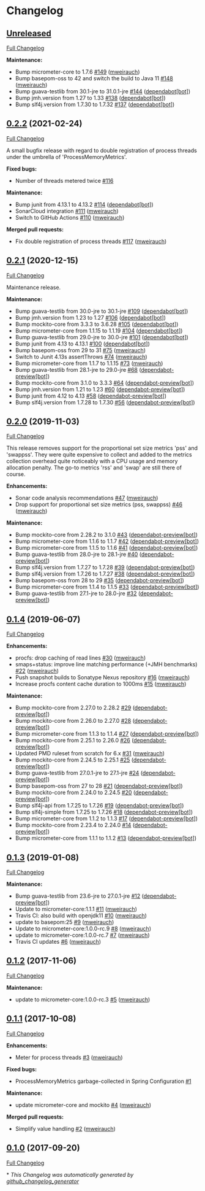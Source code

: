 # Changelog

## [Unreleased](https://github.com/mweirauch/micrometer-jvm-extras/tree/HEAD)

[Full Changelog](https://github.com/mweirauch/micrometer-jvm-extras/compare/0.2.2...HEAD)

**Maintenance:**

- Bump micrometer-core to 1.7.6 [\#149](https://github.com/mweirauch/micrometer-jvm-extras/pull/149) ([mweirauch](https://github.com/mweirauch))
- Bump basepom-oss to 42 and switch the build to Java 11 [\#148](https://github.com/mweirauch/micrometer-jvm-extras/pull/148) ([mweirauch](https://github.com/mweirauch))
- Bump guava-testlib from 30.1-jre to 31.0.1-jre [\#144](https://github.com/mweirauch/micrometer-jvm-extras/pull/144) ([dependabot[bot]](https://github.com/apps/dependabot))
- Bump jmh.version from 1.27 to 1.33 [\#138](https://github.com/mweirauch/micrometer-jvm-extras/pull/138) ([dependabot[bot]](https://github.com/apps/dependabot))
- Bump slf4j.version from 1.7.30 to 1.7.32 [\#137](https://github.com/mweirauch/micrometer-jvm-extras/pull/137) ([dependabot[bot]](https://github.com/apps/dependabot))

## [0.2.2](https://github.com/mweirauch/micrometer-jvm-extras/tree/0.2.2) (2021-02-24)

[Full Changelog](https://github.com/mweirauch/micrometer-jvm-extras/compare/0.2.1...0.2.2)

A small bugfix release with regard to double registration of process threads under the umbrella of 'ProcessMemoryMetrics'.

**Fixed bugs:**

- Number of threads metered twice [\#116](https://github.com/mweirauch/micrometer-jvm-extras/issues/116)

**Maintenance:**

- Bump junit from 4.13.1 to 4.13.2 [\#114](https://github.com/mweirauch/micrometer-jvm-extras/pull/114) ([dependabot[bot]](https://github.com/apps/dependabot))
- SonarCloud integration [\#111](https://github.com/mweirauch/micrometer-jvm-extras/pull/111) ([mweirauch](https://github.com/mweirauch))
- Switch to GitHub Actions [\#110](https://github.com/mweirauch/micrometer-jvm-extras/pull/110) ([mweirauch](https://github.com/mweirauch))

**Merged pull requests:**

- Fix double registration of process threads [\#117](https://github.com/mweirauch/micrometer-jvm-extras/pull/117) ([mweirauch](https://github.com/mweirauch))

## [0.2.1](https://github.com/mweirauch/micrometer-jvm-extras/tree/0.2.1) (2020-12-15)

[Full Changelog](https://github.com/mweirauch/micrometer-jvm-extras/compare/0.2.0...0.2.1)

Maintenance release.

**Maintenance:**

- Bump guava-testlib from 30.0-jre to 30.1-jre [\#109](https://github.com/mweirauch/micrometer-jvm-extras/pull/109) ([dependabot[bot]](https://github.com/apps/dependabot))
- Bump jmh.version from 1.23 to 1.27 [\#106](https://github.com/mweirauch/micrometer-jvm-extras/pull/106) ([dependabot[bot]](https://github.com/apps/dependabot))
- Bump mockito-core from 3.3.3 to 3.6.28 [\#105](https://github.com/mweirauch/micrometer-jvm-extras/pull/105) ([dependabot[bot]](https://github.com/apps/dependabot))
- Bump micrometer-core from 1.1.15 to 1.1.19 [\#104](https://github.com/mweirauch/micrometer-jvm-extras/pull/104) ([dependabot[bot]](https://github.com/apps/dependabot))
- Bump guava-testlib from 29.0-jre to 30.0-jre [\#101](https://github.com/mweirauch/micrometer-jvm-extras/pull/101) ([dependabot[bot]](https://github.com/apps/dependabot))
- Bump junit from 4.13 to 4.13.1 [\#100](https://github.com/mweirauch/micrometer-jvm-extras/pull/100) ([dependabot[bot]](https://github.com/apps/dependabot))
- Bump basepom-oss from 29 to 31 [\#75](https://github.com/mweirauch/micrometer-jvm-extras/pull/75) ([mweirauch](https://github.com/mweirauch))
- Switch to Junit 4.13s assertThrows [\#74](https://github.com/mweirauch/micrometer-jvm-extras/pull/74) ([mweirauch](https://github.com/mweirauch))
- Bump micrometer-core from 1.1.7 to 1.1.15 [\#73](https://github.com/mweirauch/micrometer-jvm-extras/pull/73) ([mweirauch](https://github.com/mweirauch))
- Bump guava-testlib from 28.1-jre to 29.0-jre [\#68](https://github.com/mweirauch/micrometer-jvm-extras/pull/68) ([dependabot-preview[bot]](https://github.com/apps/dependabot-preview))
- Bump mockito-core from 3.1.0 to 3.3.3 [\#64](https://github.com/mweirauch/micrometer-jvm-extras/pull/64) ([dependabot-preview[bot]](https://github.com/apps/dependabot-preview))
- Bump jmh.version from 1.21 to 1.23 [\#60](https://github.com/mweirauch/micrometer-jvm-extras/pull/60) ([dependabot-preview[bot]](https://github.com/apps/dependabot-preview))
- Bump junit from 4.12 to 4.13 [\#58](https://github.com/mweirauch/micrometer-jvm-extras/pull/58) ([dependabot-preview[bot]](https://github.com/apps/dependabot-preview))
- Bump slf4j.version from 1.7.28 to 1.7.30 [\#56](https://github.com/mweirauch/micrometer-jvm-extras/pull/56) ([dependabot-preview[bot]](https://github.com/apps/dependabot-preview))

## [0.2.0](https://github.com/mweirauch/micrometer-jvm-extras/tree/0.2.0) (2019-11-03)

[Full Changelog](https://github.com/mweirauch/micrometer-jvm-extras/compare/0.1.4...0.2.0)

This release removes support for the proportional set size metrics 'pss' and 'swappss'. They were quite expensive to collect and added to the metrics collection overhead quite noticeably with a CPU usage and memory allocation penalty. The go-to metrics 'rss' and 'swap' are still there of course.


**Enhancements:**

- Sonar code analysis recommendations [\#47](https://github.com/mweirauch/micrometer-jvm-extras/pull/47) ([mweirauch](https://github.com/mweirauch))
- Drop support for proportional set size metrics \(pss, swappss\) [\#46](https://github.com/mweirauch/micrometer-jvm-extras/pull/46) ([mweirauch](https://github.com/mweirauch))

**Maintenance:**

- Bump mockito-core from 2.28.2 to 3.1.0 [\#43](https://github.com/mweirauch/micrometer-jvm-extras/pull/43) ([dependabot-preview[bot]](https://github.com/apps/dependabot-preview))
- Bump micrometer-core from 1.1.6 to 1.1.7 [\#42](https://github.com/mweirauch/micrometer-jvm-extras/pull/42) ([dependabot-preview[bot]](https://github.com/apps/dependabot-preview))
- Bump micrometer-core from 1.1.5 to 1.1.6 [\#41](https://github.com/mweirauch/micrometer-jvm-extras/pull/41) ([dependabot-preview[bot]](https://github.com/apps/dependabot-preview))
- Bump guava-testlib from 28.0-jre to 28.1-jre [\#40](https://github.com/mweirauch/micrometer-jvm-extras/pull/40) ([dependabot-preview[bot]](https://github.com/apps/dependabot-preview))
- Bump slf4j.version from 1.7.27 to 1.7.28 [\#39](https://github.com/mweirauch/micrometer-jvm-extras/pull/39) ([dependabot-preview[bot]](https://github.com/apps/dependabot-preview))
- Bump slf4j.version from 1.7.26 to 1.7.27 [\#38](https://github.com/mweirauch/micrometer-jvm-extras/pull/38) ([dependabot-preview[bot]](https://github.com/apps/dependabot-preview))
- Bump basepom-oss from 28 to 29 [\#35](https://github.com/mweirauch/micrometer-jvm-extras/pull/35) ([dependabot-preview[bot]](https://github.com/apps/dependabot-preview))
- Bump micrometer-core from 1.1.4 to 1.1.5 [\#33](https://github.com/mweirauch/micrometer-jvm-extras/pull/33) ([dependabot-preview[bot]](https://github.com/apps/dependabot-preview))
- Bump guava-testlib from 27.1-jre to 28.0-jre [\#32](https://github.com/mweirauch/micrometer-jvm-extras/pull/32) ([dependabot-preview[bot]](https://github.com/apps/dependabot-preview))

## [0.1.4](https://github.com/mweirauch/micrometer-jvm-extras/tree/0.1.4) (2019-06-07)

[Full Changelog](https://github.com/mweirauch/micrometer-jvm-extras/compare/0.1.3...0.1.4)

**Enhancements:**

- procfs: drop caching of read lines [\#30](https://github.com/mweirauch/micrometer-jvm-extras/pull/30) ([mweirauch](https://github.com/mweirauch))
- smaps+status: improve line matching performance \(+JMH benchmarks\) [\#22](https://github.com/mweirauch/micrometer-jvm-extras/pull/22) ([mweirauch](https://github.com/mweirauch))
- Push snapshot builds to Sonatype Nexus repository [\#16](https://github.com/mweirauch/micrometer-jvm-extras/pull/16) ([mweirauch](https://github.com/mweirauch))
- Increase procfs content cache duration to 1000ms [\#15](https://github.com/mweirauch/micrometer-jvm-extras/pull/15) ([mweirauch](https://github.com/mweirauch))

**Maintenance:**

- Bump mockito-core from 2.27.0 to 2.28.2 [\#29](https://github.com/mweirauch/micrometer-jvm-extras/pull/29) ([dependabot-preview[bot]](https://github.com/apps/dependabot-preview))
- Bump mockito-core from 2.26.0 to 2.27.0 [\#28](https://github.com/mweirauch/micrometer-jvm-extras/pull/28) ([dependabot-preview[bot]](https://github.com/apps/dependabot-preview))
- Bump micrometer-core from 1.1.3 to 1.1.4 [\#27](https://github.com/mweirauch/micrometer-jvm-extras/pull/27) ([dependabot-preview[bot]](https://github.com/apps/dependabot-preview))
- Bump mockito-core from 2.25.1 to 2.26.0 [\#26](https://github.com/mweirauch/micrometer-jvm-extras/pull/26) ([dependabot-preview[bot]](https://github.com/apps/dependabot-preview))
- Updated PMD ruleset from scratch for 6.x [\#31](https://github.com/mweirauch/micrometer-jvm-extras/pull/31) ([mweirauch](https://github.com/mweirauch))
- Bump mockito-core from 2.24.5 to 2.25.1 [\#25](https://github.com/mweirauch/micrometer-jvm-extras/pull/25) ([dependabot-preview[bot]](https://github.com/apps/dependabot-preview))
- Bump guava-testlib from 27.0.1-jre to 27.1-jre [\#24](https://github.com/mweirauch/micrometer-jvm-extras/pull/24) ([dependabot-preview[bot]](https://github.com/apps/dependabot-preview))
- Bump basepom-oss from 27 to 28 [\#21](https://github.com/mweirauch/micrometer-jvm-extras/pull/21) ([dependabot-preview[bot]](https://github.com/apps/dependabot-preview))
- Bump mockito-core from 2.24.0 to 2.24.5 [\#20](https://github.com/mweirauch/micrometer-jvm-extras/pull/20) ([dependabot-preview[bot]](https://github.com/apps/dependabot-preview))
- Bump slf4j-api from 1.7.25 to 1.7.26 [\#19](https://github.com/mweirauch/micrometer-jvm-extras/pull/19) ([dependabot-preview[bot]](https://github.com/apps/dependabot-preview))
- Bump slf4j-simple from 1.7.25 to 1.7.26 [\#18](https://github.com/mweirauch/micrometer-jvm-extras/pull/18) ([dependabot-preview[bot]](https://github.com/apps/dependabot-preview))
- Bump micrometer-core from 1.1.2 to 1.1.3 [\#17](https://github.com/mweirauch/micrometer-jvm-extras/pull/17) ([dependabot-preview[bot]](https://github.com/apps/dependabot-preview))
- Bump mockito-core from 2.23.4 to 2.24.0 [\#14](https://github.com/mweirauch/micrometer-jvm-extras/pull/14) ([dependabot-preview[bot]](https://github.com/apps/dependabot-preview))
- Bump micrometer-core from 1.1.1 to 1.1.2 [\#13](https://github.com/mweirauch/micrometer-jvm-extras/pull/13) ([dependabot-preview[bot]](https://github.com/apps/dependabot-preview))

## [0.1.3](https://github.com/mweirauch/micrometer-jvm-extras/tree/0.1.3) (2019-01-08)

[Full Changelog](https://github.com/mweirauch/micrometer-jvm-extras/compare/0.1.2...0.1.3)

**Maintenance:**

- Bump guava-testlib from 23.6-jre to 27.0.1-jre [\#12](https://github.com/mweirauch/micrometer-jvm-extras/pull/12) ([dependabot-preview[bot]](https://github.com/apps/dependabot-preview))
- Update to micrometer-core:1.1.1 [\#11](https://github.com/mweirauch/micrometer-jvm-extras/pull/11) ([mweirauch](https://github.com/mweirauch))
- Travis CI: also build with openjdk11 [\#10](https://github.com/mweirauch/micrometer-jvm-extras/pull/10) ([mweirauch](https://github.com/mweirauch))
- update to basepom:25 [\#9](https://github.com/mweirauch/micrometer-jvm-extras/pull/9) ([mweirauch](https://github.com/mweirauch))
- Update to micrometer-core:1.0.0-rc.9 [\#8](https://github.com/mweirauch/micrometer-jvm-extras/pull/8) ([mweirauch](https://github.com/mweirauch))
- update to micrometer-core:1.0.0-rc.7 [\#7](https://github.com/mweirauch/micrometer-jvm-extras/pull/7) ([mweirauch](https://github.com/mweirauch))
- Travis CI updates [\#6](https://github.com/mweirauch/micrometer-jvm-extras/pull/6) ([mweirauch](https://github.com/mweirauch))

## [0.1.2](https://github.com/mweirauch/micrometer-jvm-extras/tree/0.1.2) (2017-11-06)

[Full Changelog](https://github.com/mweirauch/micrometer-jvm-extras/compare/0.1.1...0.1.2)

**Maintenance:**

- update to micrometer-core:1.0.0-rc.3 [\#5](https://github.com/mweirauch/micrometer-jvm-extras/pull/5) ([mweirauch](https://github.com/mweirauch))

## [0.1.1](https://github.com/mweirauch/micrometer-jvm-extras/tree/0.1.1) (2017-10-08)

[Full Changelog](https://github.com/mweirauch/micrometer-jvm-extras/compare/0.1.0...0.1.1)

**Enhancements:**

- Meter for process threads [\#3](https://github.com/mweirauch/micrometer-jvm-extras/pull/3) ([mweirauch](https://github.com/mweirauch))

**Fixed bugs:**

- ProcessMemoryMetrics garbage-collected in Spring Configuration [\#1](https://github.com/mweirauch/micrometer-jvm-extras/issues/1)

**Maintenance:**

- update micrometer-core and mockito [\#4](https://github.com/mweirauch/micrometer-jvm-extras/pull/4) ([mweirauch](https://github.com/mweirauch))

**Merged pull requests:**

- Simplify value handling [\#2](https://github.com/mweirauch/micrometer-jvm-extras/pull/2) ([mweirauch](https://github.com/mweirauch))

## [0.1.0](https://github.com/mweirauch/micrometer-jvm-extras/tree/0.1.0) (2017-09-20)

[Full Changelog](https://github.com/mweirauch/micrometer-jvm-extras/compare/32e6a76ced2684420fce441e98b50d84d7b5ec3f...0.1.0)



\* *This Changelog was automatically generated by [github_changelog_generator](https://github.com/github-changelog-generator/github-changelog-generator)*
